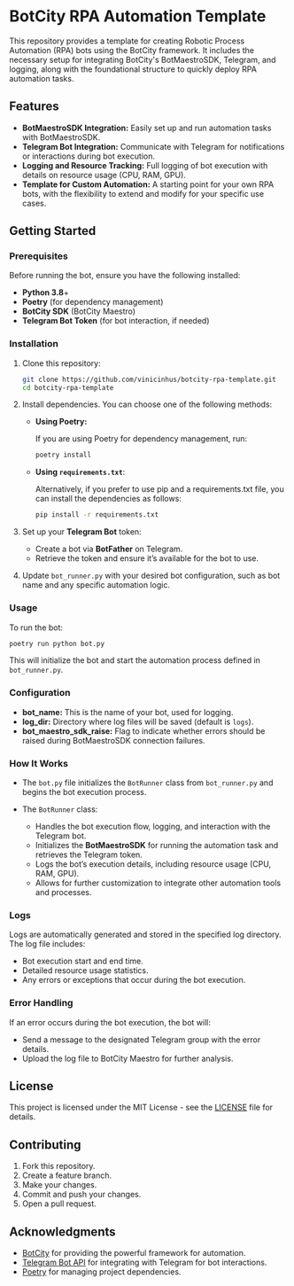 # BotCity RPA Automation Template

This repository provides a template for creating Robotic Process Automation (RPA) bots using the BotCity framework. It includes the necessary setup for integrating BotCity's BotMaestroSDK, Telegram, and logging, along with the foundational structure to quickly deploy RPA automation tasks.

## Features

- **BotMaestroSDK Integration:** Easily set up and run automation tasks with BotMaestroSDK.
- **Telegram Bot Integration:** Communicate with Telegram for notifications or interactions during bot execution.
- **Logging and Resource Tracking:** Full logging of bot execution with details on resource usage (CPU, RAM, GPU).
- **Template for Custom Automation:** A starting point for your own RPA bots, with the flexibility to extend and modify for your specific use cases.

## Getting Started

### Prerequisites

Before running the bot, ensure you have the following installed:

- **Python 3.8**+
- **Poetry** (for dependency management)
- **BotCity SDK** (BotCity Maestro)
- **Telegram Bot Token** (for bot interaction, if needed)

### Installation

1. Clone this repository:

    ```bash
    git clone https://github.com/vinicinhus/botcity-rpa-template.git
    cd botcity-rpa-template
    ```

2. Install dependencies. You can choose one of the following methods:

    - **Using Poetry:**

        If you are using Poetry for dependency management, run:

        ```bash
        poetry install
        ```

    - **Using ``requirements.txt``**:

        Alternatively, if you prefer to use pip and a requirements.txt file, you can install the dependencies as follows:

        ```bash
        pip install -r requirements.txt
        ```

3. Set up your **Telegram Bot** token:

    - Create a bot via **BotFather** on Telegram.
    - Retrieve the token and ensure it’s available for the bot to use.

4. Update ``bot_runner.py`` with your desired bot configuration, such as bot name and any specific automation logic.

### Usage

To run the bot:

```bash
poetry run python bot.py
```

This will initialize the bot and start the automation process defined in ``bot_runner.py``.

### Configuration

- **bot_name:** This is the name of your bot, used for logging.
- **log_dir:** Directory where log files will be saved (default is ``logs``).
- **bot_maestro_sdk_raise:** Flag to indicate whether errors should be raised during BotMaestroSDK connection failures.

### How It Works

- The ``bot.py`` file initializes the ``BotRunner`` class from ``bot_runner.py`` and begins the bot execution process.
- The ``BotRunner`` class:

    - Handles the bot execution flow, logging, and interaction with the Telegram bot.
    - Initializes the **BotMaestroSDK** for running the automation task and retrieves the Telegram token.
    - Logs the bot’s execution details, including resource usage (CPU, RAM, GPU).
    - Allows for further customization to integrate other automation tools and processes.

### Logs

Logs are automatically generated and stored in the specified log directory. The log file includes:

- Bot execution start and end time.
- Detailed resource usage statistics.
- Any errors or exceptions that occur during the bot execution.

### Error Handling

If an error occurs during the bot execution, the bot will:

- Send a message to the designated Telegram group with the error details.
- Upload the log file to BotCity Maestro for further analysis.

## License

This project is licensed under the MIT License - see the [LICENSE](https://github.com/vinicinhus/botcity-rpa-template/blob/main/LICENSE) file for details.

## Contributing

1. Fork this repository.
2. Create a feature branch.
3. Make your changes.
4. Commit and push your changes.
5. Open a pull request.

## Acknowledgments

- [BotCity](https://documentation.botcity.dev/) for providing the powerful framework for automation.
- [Telegram Bot API](https://core.telegram.org/bots/api) for integrating with Telegram for bot interactions.
- [Poetry](https://python-poetry.org/) for managing project dependencies.